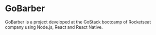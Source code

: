 # GoBarber
GoBarber is a project developed at the GoStack bootcamp of Rocketseat company using Node.js, React and React Native.
